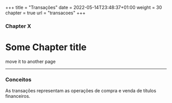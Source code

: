 +++
title = "Transações"
date = 2022-05-14T23:48:37+01:00
weight = 30
chapter = true
url = "transacoes"
+++

### Chapter X

# Some Chapter title



move it to another page

---
### Conceitos
As transações representam as operações de compra e venda de títulos financeiros.
